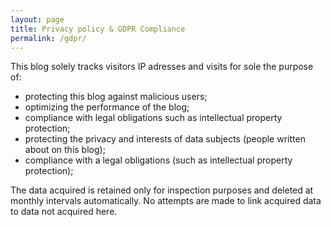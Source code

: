 ```yaml
---
layout: page
title: Privacy policy & GDPR Compliance
permalink: /gdpr/
---
```


This blog solely tracks visitors IP adresses and visits for sole the purpose of:
 - protecting this blog against malicious users;
 - optimizing the performance of the blog;
 - compliance with legal obligations such as intellectual property protection;
 - protecting the privacy and interests of data subjects (people written about on this blog);
 - compliance with a legal obligations (such as intellectual property protection);  
 
The data acquired is retained only for inspection purposes and deleted at monthly intervals automatically.
No attempts are made to link acquired data to data not acquired here.
